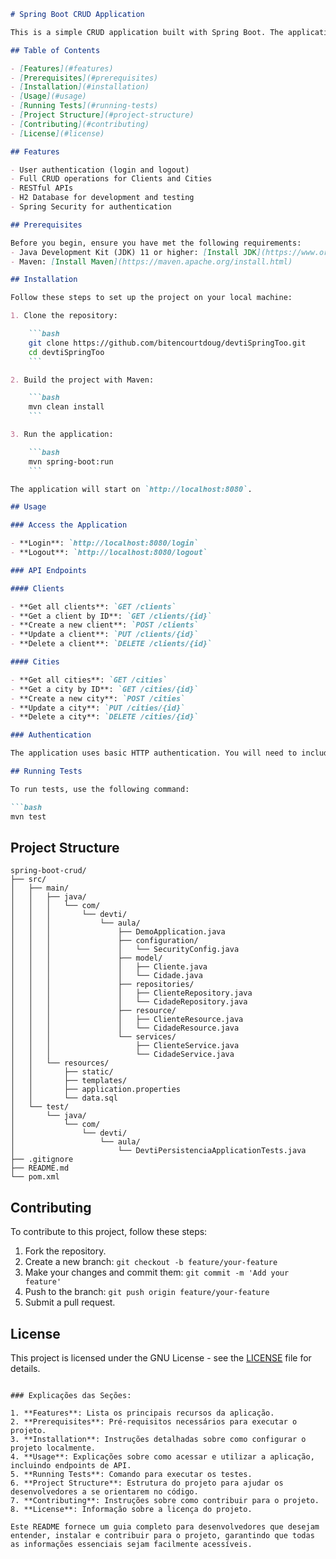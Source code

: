 ```markdown
# Spring Boot CRUD Application

This is a simple CRUD application built with Spring Boot. The application manages clients and cities, providing full CRUD operations and authentication features such as login and logout.

## Table of Contents

- [Features](#features)
- [Prerequisites](#prerequisites)
- [Installation](#installation)
- [Usage](#usage)
- [Running Tests](#running-tests)
- [Project Structure](#project-structure)
- [Contributing](#contributing)
- [License](#license)

## Features

- User authentication (login and logout)
- Full CRUD operations for Clients and Cities
- RESTful APIs
- H2 Database for development and testing
- Spring Security for authentication

## Prerequisites

Before you begin, ensure you have met the following requirements:
- Java Development Kit (JDK) 11 or higher: [Install JDK](https://www.oracle.com/java/technologies/javase-jdk11-downloads.html)
- Maven: [Install Maven](https://maven.apache.org/install.html)

## Installation

Follow these steps to set up the project on your local machine:

1. Clone the repository:

    ```bash
    git clone https://github.com/bitencourtdoug/devtiSpringToo.git
    cd devtiSpringToo
    ```

2. Build the project with Maven:

    ```bash
    mvn clean install
    ```

3. Run the application:

    ```bash
    mvn spring-boot:run
    ```

The application will start on `http://localhost:8080`.

## Usage

### Access the Application

- **Login**: `http://localhost:8080/login`
- **Logout**: `http://localhost:8080/logout`

### API Endpoints

#### Clients

- **Get all clients**: `GET /clients`
- **Get a client by ID**: `GET /clients/{id}`
- **Create a new client**: `POST /clients`
- **Update a client**: `PUT /clients/{id}`
- **Delete a client**: `DELETE /clients/{id}`

#### Cities

- **Get all cities**: `GET /cities`
- **Get a city by ID**: `GET /cities/{id}`
- **Create a new city**: `POST /cities`
- **Update a city**: `PUT /cities/{id}`
- **Delete a city**: `DELETE /cities/{id}`

### Authentication

The application uses basic HTTP authentication. You will need to include a valid username and password in the Authorization header of your requests.

## Running Tests

To run tests, use the following command:

```bash
mvn test
```

## Project Structure

```plaintext
spring-boot-crud/
├── src/
│   ├── main/
│   │   ├── java/
│   │   │   └── com/
│   │   │       └── devti/
│   │   │           └── aula/
│   │   │               ├── DemoApplication.java
│   │   │               ├── configuration/
│   │   │               │   └── SecurityConfig.java
│   │   │               ├── model/
│   │   │               │   ├── Cliente.java
│   │   │               │   └── Cidade.java
│   │   │               ├── repositories/
│   │   │               │   ├── ClienteRepository.java
│   │   │               │   └── CidadeRepository.java
│   │   │               ├── resource/
│   │   │               │   ├── ClienteResource.java
│   │   │               │   └── CidadeResource.java
│   │   │               └── services/
│   │   │                   ├── ClienteService.java
│   │   │                   └── CidadeService.java
│   │   └── resources/
│   │       ├── static/
│   │       ├── templates/
│   │       ├── application.properties
│   │       └── data.sql
│   └── test/
│       └── java/
│           └── com/
│               └── devti/
│                   └── aula/
│                       └── DevtiPersistenciaApplicationTests.java
├── .gitignore
├── README.md
└── pom.xml
```

## Contributing

To contribute to this project, follow these steps:

1. Fork the repository.
2. Create a new branch: `git checkout -b feature/your-feature`
3. Make your changes and commit them: `git commit -m 'Add your feature'`
4. Push to the branch: `git push origin feature/your-feature`
5. Submit a pull request.

## License

This project is licensed under the GNU License - see the [LICENSE](LICENSE) file for details.
```

### Explicações das Seções:

1. **Features**: Lista os principais recursos da aplicação.
2. **Prerequisites**: Pré-requisitos necessários para executar o projeto.
3. **Installation**: Instruções detalhadas sobre como configurar o projeto localmente.
4. **Usage**: Explicações sobre como acessar e utilizar a aplicação, incluindo endpoints de API.
5. **Running Tests**: Comando para executar os testes.
6. **Project Structure**: Estrutura do projeto para ajudar os desenvolvedores a se orientarem no código.
7. **Contributing**: Instruções sobre como contribuir para o projeto.
8. **License**: Informação sobre a licença do projeto.

Este README fornece um guia completo para desenvolvedores que desejam entender, instalar e contribuir para o projeto, garantindo que todas as informações essenciais sejam facilmente acessíveis.